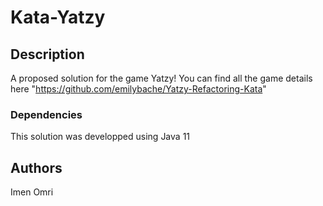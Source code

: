 # Kata-Yatzy

## Description
A proposed solution for the game Yatzy!
You can find all the game details here "https://github.com/emilybache/Yatzy-Refactoring-Kata"

### Dependencies
This solution was developped using Java 11 

## Authors
Imen Omri